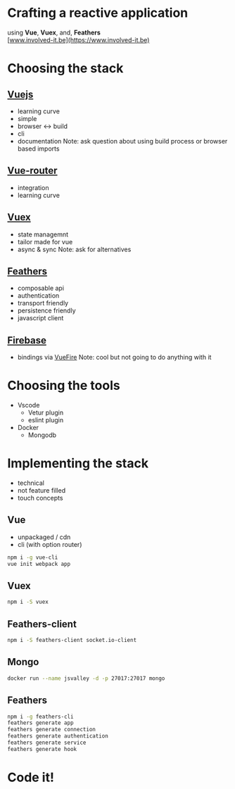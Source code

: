 # Crafting a reactive application  
using **Vue**, **Vuex**, and, **Feathers**  
[www.involved-it.be](https://www.involved-it.be)



# Choosing the stack


## [Vuejs](https://github.com/vuejs/vue)
- learning curve
- simple
- browser <-> build
- cli
- documentation
Note: ask question about using build process or browser based imports


## [Vue-router](https://github.com/vuejs/vue-router)
- integration
- learning curve


## [Vuex](https://github.com/vuejs/vuex)
- state managemnt
- tailor made for vue
- async & sync
Note: ask for alternatives


## [Feathers](https://github.com/feathersjs/feathers)
- composable api
- authentication
- transport friendly
- persistence friendly
- javascript client


## [Firebase](https://firebase.google.com/)
- bindings via [VueFire](https://github.com/vuejs/vuefire)
Note: cool but not going to do anything with it



# Choosing the tools
- Vscode
    - Vetur plugin
    - eslint plugin
- Docker
    - Mongodb



# Implementing the stack
- technical
- not feature filled
- touch concepts


## Vue
- unpackaged / cdn
- cli (with option router)
```bash
npm i -g vue-cli
vue init webpack app
```


## Vuex
```bash
npm i -S vuex
```


## Feathers-client
```bash
npm i -S feathers-client socket.io-client
```


## Mongo
```bash
docker run --name jsvalley -d -p 27017:27017 mongo
```


## Feathers

```bash
npm i -g feathers-cli
feathers generate app
feathers generate connection
feathers generate authentication
feathers generate service
feathers generate hook
```



# Code it!